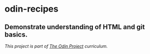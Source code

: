 # odin-recipes

Demonstrate understanding of HTML and git basics.
---
_This project is part of [The Odin Project](https://www.theodinproject.com/) curriculum._

